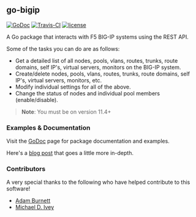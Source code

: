 ## go-bigip
[![GoDoc](https://godoc.org/github.com/scottdware/go-bigip?status.svg)](https://godoc.org/github.com/scottdware/go-bigip) [![Travis-CI](https://travis-ci.org/scottdware/go-bigip.svg?branch=master)](https://travis-ci.org/scottdware/go-bigip)
[![license](http://img.shields.io/badge/license-MIT-red.svg?style=flat)](https://raw.githubusercontent.com/scottdware/go-bigip/master/LICENSE)

A Go package that interacts with F5 BIG-IP systems using the REST API.

Some of the tasks you can do are as follows:

* Get a detailed list of all nodes, pools, vlans, routes, trunks, route domains, self IP's, virtual servers, monitors on the BIG-IP system.
* Create/delete nodes, pools, vlans, routes, trunks, route domains, self IP's, virtual servers, monitors, etc.
* Modify individual settings for all of the above.
* Change the status of nodes and individual pool members (enable/disable).

> **Note**: You must be on version 11.4+

### Examples & Documentation
Visit the [GoDoc][godoc-go-bigip] page for package documentation and examples.

Here's a [blog post][blog] that goes a little more in-depth.

### Contributors
A very special thanks to the following who have helped contribute to this software!

* [Adam Burnett](https://github.com/aburnett)
* [Michael D. Ivey](https://github.com/ivey)

[godoc-go-bigip]: http://godoc.org/github.com/scottdware/go-bigip
[license]: https://github.com/scottdware/go-bigip/blob/master/LICENSE
[blog]: http://sdubs.org/go-big-ip-or-go-home/